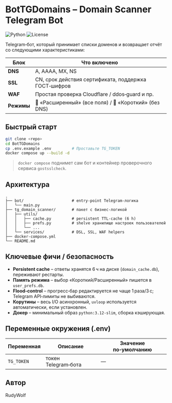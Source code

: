 # BotTGDomains – Domain Scanner Telegram Bot

![Python](https://img.shields.io/badge/python-3.12-blue)
![License](https://img.shields.io/badge/license-MIT-green)

Telegram‑бот, который принимает списки доменов и возвращает отчёт со следующими характеристиками:

| Блок       | Что включено                                          |
| ---------- | ----------------------------------------------------- |
| **DNS**    | A, AAAA, MX, NS                                       |
| **SSL**    | CN, срок действия сертификата, поддержка ГОСТ‑шифров  |
| **WAF**    | Простая проверка Cloudflare / ddos‑guard и пр.        |
| **Режимы** | 🔎 «Расширенный» (все поля) / 📄 «Короткий» (без DNS) |

## Быстрый старт

```bash
git clone <repo>
cd BotTGDomains
cp .env.example .env         # Проставьте TG_TOKEN
docker compose up --build -d
```

> `docker compose` поднимет сам бот и контейнер проверочного сервиса `gostsslcheck`.

## Архитектура

```
.
├── bot/                     # entry‑point Telegram‑логика
│   └── main.py
├── tg_domain_scanner/       # пакет с бизнес‑логикой
│   ├── utils/
│   │   ├── cache.py         # persistent TTL‑cache (6 h)
│   │   ├── prefs.py         # shelve хранилище настроек пользователей
│   │   └── ...
│   └── services/            # DSL, SSL, WAF helpers
├── docker-compose.yml
└── README.md
```

## Ключевые фичи / безопасность

- **Persistent cache** – ответы хранятся 6 ч на диске (`domain_cache.db`), переживают рестарты.
- **Память режима** – выбор «Короткий/Расширенный» пишется в `user_prefs.db`.
- **Flood‑control** – прогресс‑бар редактируется не чаще 1 раза/3 с; Telegram API‑лимиты не выбиваются.
- **Корутины** – весь I/O асинхронный, `uvloop` используется автоматически, если установлен.
- **Докер** – минимальный образ `python:3.12-slim`, сборка кэширующая.

## Переменные окружения (.env)

| Переменная | Описание            | Значение по‑умолчанию |
| ---------- | ------------------- | --------------------- |
| `TG_TOKEN` | токен Telegram‑бота | —                     |

## Автор

RudyWolf
